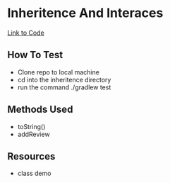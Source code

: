 # Inheritence And Interaces
[Link to Code](https://github.com/trevorjdobson/java-fundamentals/tree/master/inheritence/src/main/java/inheritence)

## How To Test
* Clone repo to local machine
* cd into the inheritence directory
* run the command ./gradlew test

## Methods Used
* toString()
* addReview

## Resources
* class demo

